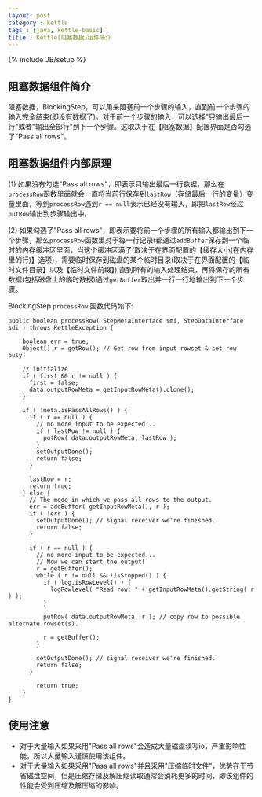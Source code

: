 ```yaml
---
layout: post
category : kettle
tags : [java, kettle-basic]
title : Kettle[阻塞数据]组件简介
---
```

{% include JB/setup %}

## 阻塞数据组件简介
阻塞数据，BlockingStep，可以用来阻塞前一个步骤的输入，直到前一个步骤的输入完全结束(即没有数据了)。对于前一个步骤的输入，可以选择"只输出最后一行"或者"输出全部行"到下一个步骤。这取决于在【阻塞数据】配置界面是否勾选了"Pass all rows"。

## 阻塞数据组件内部原理
(1) 如果没有勾选"Pass all rows"，即表示只输出最后一行数据，那么在`processRow`函数里面就会一直将当前行保存到`lastRow`（存储最后一行的变量）变量里面，等到`processRow`遇到`r == null`表示已经没有输入，即把`lastRow`经过`putRow`输出到步骤输出中。

(2) 如果勾选了"Pass all rows"，即表示要将前一个步骤的所有输入都输出到下一个步骤，那么`processRow`函数里对于每一行记录r都通过`addBuffer`保存到一个临时的内存缓冲区里面，当这个缓冲区满了(取决于在界面配置的【缓存大小(在内存里的行)】选项)，需要临时保存到磁盘的某个临时目录(取决于在界面配置的【临时文件目录】以及【临时文件前缀】),直到所有的输入处理结束，再将保存的所有数据(包括磁盘上的临时数据)通过`getBuffer`取出并一行一行地输出到下一个步骤。

BlockingStep `processRow` 函数代码如下:

	public boolean processRow( StepMetaInterface smi, StepDataInterface sdi ) throws KettleException {

	    boolean err = true;
	    Object[] r = getRow(); // Get row from input rowset & set row busy!
	
	    // initialize
	    if ( first && r != null ) {
	      first = false;
	      data.outputRowMeta = getInputRowMeta().clone();
	    }
	
	    if ( !meta.isPassAllRows() ) {
	      if ( r == null ) {
	        // no more input to be expected...
	        if ( lastRow != null ) {
	          putRow( data.outputRowMeta, lastRow );
	        }
	        setOutputDone();
	        return false;
	      }
	
	      lastRow = r;
	      return true;
	    } else {
	      // The mode in which we pass all rows to the output.
	      err = addBuffer( getInputRowMeta(), r );
	      if ( !err ) {
	        setOutputDone(); // signal receiver we're finished.
	        return false;
	      }

	      if ( r == null ) {
	        // no more input to be expected...
	        // Now we can start the output!
	        r = getBuffer();
	        while ( r != null && !isStopped() ) {
	          if ( log.isRowLevel() ) {
	            logRowlevel( "Read row: " + getInputRowMeta().getString( r ) );
	          }
	
	          putRow( data.outputRowMeta, r ); // copy row to possible alternate rowset(s).
	
	          r = getBuffer();
	        }
	
	        setOutputDone(); // signal receiver we're finished.
	        return false;
	      }

      		return true;
    	}
    }

## 使用注意
 - 对于大量输入如果采用"Pass all rows"会造成大量磁盘读写io，严重影响性能，所以大量输入谨慎使用该组件。
 - 对于大量输入如果采用"Pass all rows"并且采用"压缩临时文件"，优势在于节省磁盘空间，但是压缩存储及解压缩读取通常会消耗更多的时间，即该组件的性能会受到压缩及解压缩的影响。
